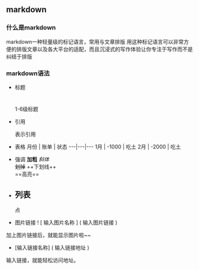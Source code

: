 ## markdown

### 什么是markdown
markdown一种轻量级的标记语言，常用与文章排版
用这种标记语言可以非常方便的排版文章以及各大平台的适配，而且沉浸式的写作体验让你专注于写作而不是纠结于排版
### markdown语法
- 标题

  	#
  	##
  	###
  	####
  	#####
  	######
  	1-6级标题


- 引用
  	>
  	表示引用
- 表格
  	月份 | 账单 | 状态
  	---|---|---
  	1月 | -1000 | 吃土
  	2月 | -2000 | 吃土

- 强调
  	**加粗** 
  	*斜体*                       
        ~~划掉~~
        ++下划线++               
  	==高亮== 

- 列表
  	-
  	点
- 图片链接
  ! [ 输入图片名称 ] ( 输入图片链接 )

加上图片链接后，就能显示图片啦~~

- [输入链接名称] ( 输入链接地址 )

输入链接，就能轻松访问地址。	  
